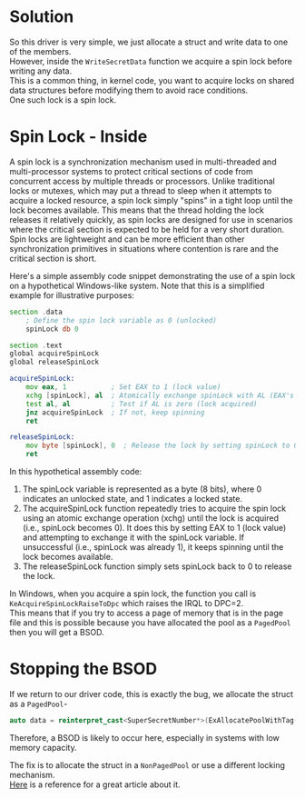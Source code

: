 # Solution
So this driver is very simple, we just allocate a struct and write data to one of the members.<br>
However, inside the ```WriteSecretData``` function we acquire a spin lock before writing any data.<br>
This is a common thing, in kernel code, you want to acquire locks on shared data structures before modifying them to avoid race conditions.<br>
One such lock is a spin lock.

# Spin Lock - Inside
A spin lock is a synchronization mechanism used in multi-threaded and multi-processor systems to protect critical sections of code from concurrent access by multiple threads or processors. Unlike traditional locks or mutexes, which may put a thread to sleep when it attempts to acquire a locked resource, a spin lock simply "spins" in a tight loop until the lock becomes available. This means that the thread holding the lock releases it relatively quickly, as spin locks are designed for use in scenarios where the critical section is expected to be held for a very short duration. Spin locks are lightweight and can be more efficient than other synchronization primitives in situations where contention is rare and the critical section is short.

Here's a simple assembly code snippet demonstrating the use of a spin lock on a hypothetical Windows-like system. Note that this is a simplified example for illustrative purposes:
```asm
section .data
    ; Define the spin lock variable as 0 (unlocked)
    spinLock db 0

section .text
global acquireSpinLock
global releaseSpinLock

acquireSpinLock:
    mov eax, 1           ; Set EAX to 1 (lock value)
    xchg [spinLock], al  ; Atomically exchange spinLock with AL (EAX's low byte)
    test al, al          ; Test if AL is zero (lock acquired)
    jnz acquireSpinLock  ; If not, keep spinning
    ret

releaseSpinLock:
    mov byte [spinLock], 0  ; Release the lock by setting spinLock to 0
    ret
```
In this hypothetical assembly code:

1. The spinLock variable is represented as a byte (8 bits), where 0 indicates an unlocked state, and 1 indicates a locked state.
2. The acquireSpinLock function repeatedly tries to acquire the spin lock using an atomic exchange operation (xchg) until the lock is acquired (i.e., spinLock becomes 0). It does this by setting EAX to 1 (lock value) and attempting to exchange it with the spinLock variable. If unsuccessful (i.e., spinLock was already 1), it keeps spinning until the lock becomes available.
3. The releaseSpinLock function simply sets spinLock back to 0 to release the lock.

In Windows, when you acquire a spin lock, the function you call is ```KeAcquireSpinLockRaiseToDpc``` which raises the IRQL to DPC=2.<br>
This means that if you try to access a page of memory that is in the page file and this is possible because you have allocated the pool as a ```PagedPool``` then you will get a BSOD.

# Stopping the BSOD

If we return to our driver code, this is exactly the bug, we allocate the struct as a ```PagedPool```- 
```cpp
auto data = reinterpret_cast<SuperSecretNumber*>(ExAllocatePoolWithTag(PagedPool, sizeof(SuperSecretNumber), DRIVER_TAG));
```

Therefore, a BSOD is likely to occur here, especially in systems with low memory capacity.

The fix is to allocate the struct in a ```NonPagedPool``` or use a different locking mechanism.<br>
[Here](https://www.osr.com/nt-insider/2015-issue3/the-state-of-synchronization/) is a reference for a great article about it.